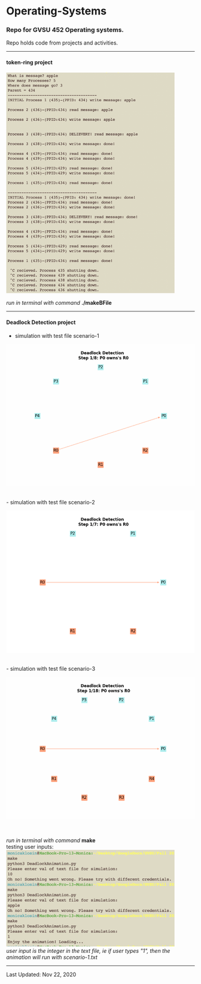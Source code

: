 # Operating-Systems

### Repo for GVSU 452 Operating systems.
Repo holds code from projects and activities.

______________________________________________________________________________

#### token-ring project

<img src="./images/token-ring-snapshot.png" width=450>


_run in terminal with command_ **./makeBFile**
______________________________________________________________________________
####  Deadlock Detection project

- simulation with test file scenario-1

![](deadlockdetection1.gif)

<br>
- simulation with test file scenario-2

![](deadlockdetection2.gif)

<br>
- simulation with test file scenario-3

![](deadlockdetection3.gif)

<br>


_run in terminal with command_ **make** </br>
testing user inputs: </br>
<img src="./images/deadlock_input.png" width=450> </br>
_user input is the integer in the text file, ie if user types "1", then the animation will run with scenario-1.txt_

______________________________________________________________________________

Last Updated: Nov 22, 2020 </br>
